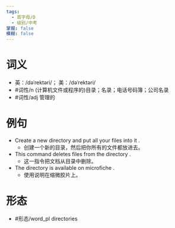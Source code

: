 ```yaml
---
tags:
  - 首字母/D
  - 级别/中考
掌握: false
模糊: false
---
```

# 词义
- 英：/dəˈrektəri/； 美：/dəˈrektəri/
- #词性/n  (计算机文件或程序的)目录；名录；电话号码簿；公司名录
- #词性/adj  管理的
# 例句
- Create a new directory and put all your files into it .
	- 创建一个新的目录，然后把你所有的文件都放进去。
- This command deletes files from the directory .
	- 这一指令把文档从目录中删除。
- The directory is available on microfiche .
	- 使用说明在缩微胶片上。
# 形态
- #形态/word_pl directories
